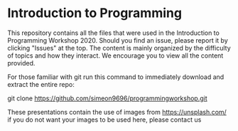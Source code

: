 # Introduction to Programming

This repository contains all the files that were used in the Introduction to Programming Workshop 2020. Should you find an issue, please report it by clicking "Issues" at the top. The content is mainly organized by the difficulty of topics and how they interact. We encourage you to view all the content provided.

For those familiar with git run this command to immediately download and extract the entire repo:

git clone https://github.com/simeon9696/programmingworkshop.git

These presentations contain the use of images from https://unsplash.com/ if you do not want your images to be used here, please contact us
